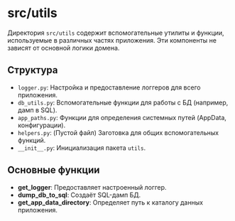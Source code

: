# src/utils

Директория `src/utils` содержит вспомогательные утилиты и функции, используемые в различных частях приложения. Эти компоненты не зависят от основной логики домена.

## Структура

* `logger.py`: Настройка и предоставление логгеров для всего приложения.
* `db_utils.py`: Вспомогательные функции для работы с БД (например, дамп в SQL).
* `app_paths.py`: Функции для определения системных путей (AppData, конфигурации).
* `helpers.py`: (Пустой файл) Заготовка для общих вспомогательных функций.
* `__init__.py`: Инициализация пакета `utils`.

## Основные функции

* **get_logger**: Предоставляет настроенный логгер.
* **dump_db_to_sql**: Создаёт SQL-дамп БД.
* **get_app_data_directory**: Определяет путь к каталогу данных приложения.
